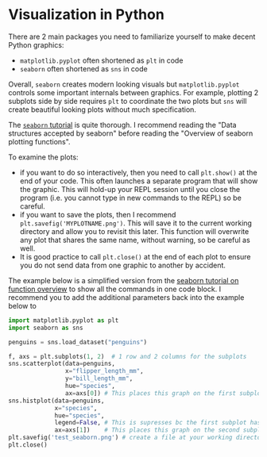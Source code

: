 # Visualization in Python

There are 2 main packages you need to familiarize yourself to make
decent Python graphics:
- `matplotlib.pyplot` often shortened as `plt` in code
- `seaborn` often shortened as `sns` in code

Overall, `seaborn` creates modern looking visuals but `matplotlib.pyplot`
controls some important internals between graphics. For example,
plotting 2 subplots side by side requires `plt` to coordinate the
two plots but `sns` will create beautiful looking plots without
much specification.

The [`seaborn` tutorial](https://seaborn.pydata.org/tutorial.html)
is quite thorough. I recommend reading the "Data structures accepted by seaborn"
before reading the "Overview of seaborn plotting functions".

To examine the plots:
- if you want to do so interactively, then you need to call `plt.show()` at
  the end of your code. This often launches a separate program that will
  show the graphic. This will hold-up your REPL session until you close the
  program (i.e. you cannot type in new commands to the REPL) so be careful.
- if you want to save the plots, then I recommend `plt.savefig('MYPLOTNAME.png')`.
  This will save it to the current working directory and allow you to revisit
  this later. This function will overwrite any plot that shares the same name,
  without warning, so be careful as well.
- It is good practice to call `plt.close()` at the end of each plot to ensure
  you do not send data from one graphic to another by accident.


The example below is a simplified version from the [seaborn tutorial on
function overview](https://seaborn.pydata.org/tutorial/function_overview.html)
to show all the commands in one code block. I recommend you to add the
additional parameters back into the example below to 

```python
import matplotlib.pyplot as plt
import seaborn as sns

penguins = sns.load_dataset("penguins")

f, axs = plt.subplots(1, 2)  # 1 row and 2 columns for the subplots
sns.scatterplot(data=penguins,
                x="flipper_length_mm",
                y="bill_length_mm",
                hue="species",
                ax=axs[0]) # This places this graph on the first subplot
sns.histplot(data=penguins,
             x="species",
             hue="species",
             legend=False, # This is supresses bc the first subplot has it
             ax=axs[1])    # This places this graph on the second subplot
plt.savefig('test_seaborn.png') # create a file at your working directory
plt.close()
```
